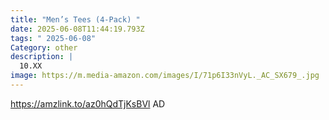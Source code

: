 ```yaml
---
title: "Men’s Tees (4-Pack) "
date: 2025-06-08T11:44:19.793Z
tags: " 2025-06-08"
Category: other
description: |
  10.XX
image: https://m.media-amazon.com/images/I/71p6I33nVyL._AC_SX679_.jpg
---
```

https://amzlink.to/az0hQdTjKsBVl    AD
